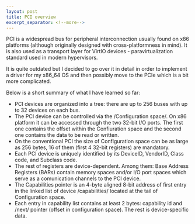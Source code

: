 ```yaml
---
layout: post
title: PCI overview
excerpt_separator: <!--more-->
---
```


PCI is a widespread bus for peripheral interconnection usually found on x86 platforms
(although originally designed with cross-platformness in mind).
It is also used as a transport layer for VirtIO devices - paravirtualization standard used in modern hypervisors.

<!--more-->

It is quite outdated but I decided to go over it in detail in order to implement a driver for my x86_64 OS
and then possibly move to the PCIe which is a bit more complicated.

Below is a short summary of what I have learned so far:

 * PCI devices are organized into a tree: there are up to 256 buses with up to 32 devices on each bus.
 * The PCI device can be controlled via the /Configuration space/. On x86 platform it can be accessed through the two 32-bit I/O ports.
   The first one contains the offset within the Confiuration space and the second one contains the data to be read or written.
 * On the conventional PCI the size of Configuration space can be as large as 256 bytes, 16 of them (first 4 32-bit registers) are mandatory.
 * Each PCI device is uniquely identified by its DeviceID, VendorID, Class code, and Subclass code.
 * The rest of registers are device-dependent. Among them: Base Address Registers (BARs) contain memory spaces
   and/or I/O port spaces which serve as a comunication channels to the PCI device.
 * The Capabilities pointer is an 4-byte aligned 8-bit address of first entry in the linked list of device /capabilities/ located at the
   tail of Configuration space.
 * Each entry in capability list contains at least 2 bytes: capability id and /next/ pointer (offset in configuration space).
   The rest is device-specific data.
